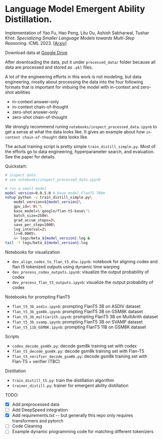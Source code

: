 # Language Model Emergent Ability Distillation. 

Implementation of Yao Fu, Hao Peng, Litu Ou, Ashish Sabharwal, Tushar Khot. _Specializing Smaller Language Models towards Multi-Step Reasoning_. ICML 2023. [[Arxiv](https://arxiv.org/abs/2301.12726)]

Download data at [Google Drive](https://drive.google.com/drive/folders/1BOXcUTnEyvQia_ypHcaUnUbLsN4HzqmQ?usp=sharing)

After downloading the data, put it under `processed_data/` folder because all data are processed and stored as `.pkl` files. 

A lot of the engineering efforts in this work is not modeling, but data engineering, mostly about processing the data into the four following formats that is important for imbuing the model with in-context and zero-shot abilities
* in-context answer-only
* in-context chain-of-thought
* zero-shot answer-only
* zero-shot chain-of-thought

We strongly recommend runing `notebooks/inspect_processed_data.ipynb` to get a sense at what the data looks like. It gives an example about how `in-context chain-of-thought` data looks like.

The actual training script is pretty simple `train_distill_simple.py`. Most of the efforts go to data engineering, hyperparameter search, and evaluation. See the paper for details. 

Quickstart:
```bash
# inspect data 
# see notebooks/inspect_processed_data.ipynb

# run a small model 
model_version=0.0.5.0 # base model FlanT5 780m
nohup python -u train_distill_simple.py\
    model_version=${model_version}\
    gpu_id=\'0\'\
    base_model=\'google/flan-t5-base\'\
    batch_size=250m\
    grad_accum_steps=3\
    save_per_step=1000\
    log_interval=2\
    lr=0.0005\
    &> logs/beta_${model_version}.log &
tail -f logs/beta_${model_version}.log
```


Notebooks for visualization
* `dev_align_codex_to_flan_t5_dtw.ipynb`: notebook for aligning codex and flan t5 tokenized outputs using dynamic time warping
* `dev_process_codex_outputs.ipynb`: visualize the output probability of codex
* `dev_process_flan_t5_outputs.ipynb`: visualize the output probability of codex

Notebooks for prompting FlanT5
* `flan_t5_3b_asdiv.ipynb`: prompting FlanT5 3B on ASDIV dataset 
* `flan_t5_3b_gsm8k.ipynb`: prompting FlanT5 3B on GSM8K dataset
* `flan_t5_3b_multiarith.ipynb`: prompting FlanT5 3B on MultiArith dataset
* `flan_t5_3b_svamp.ipynb`: prompting FlanT5 3B on SVAMP dataset
* `flan_t5_11b_GSM8K.ipynb`: prompting FlanT5 11B on GSM8K dataset

Scripts
* `codex_decode_gsm8k.py`: decode gsm8k training set with codex
* `flan_t5_decode_gsm8k.py`: decode gsm8k training set with Flan-T5
* `flan_t5_verifier_decode_gsm8k.py`: decode gsm8k training set with Flan-T5 + verifier (TBC)

Distillation 
* `train_distill_t5.py`: train the distillation algorithm 
* `trainer_distill.py`: trainer for emergent ability distillation 

TODO:
* [x] Add preprocessed data
* [ ] Add DeepSpeed integration 
* [x] Add requirements.txt -- but generally this repo only requires transformers and pytorch
* [ ] Code Cleaning
* [ ] Example dynamic programming code for matching different tokenizers
